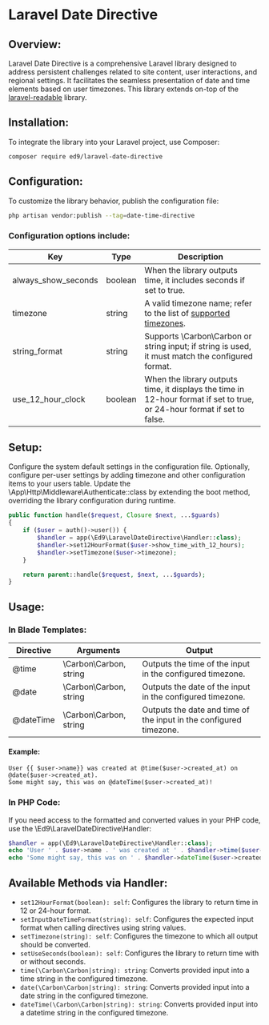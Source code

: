 # Laravel Date Directive

## Overview:

Laravel Date Directive is a comprehensive Laravel library designed to address persistent challenges related to site content, user interactions, and regional settings. It facilitates the seamless presentation of date and time elements based on user
timezones. This library extends on-top of the [laravel-readable](https://github.com/Pharaonic/laravel-readable) library.

## Installation:

To integrate the library into your Laravel project, use Composer:

```bash
composer require ed9/laravel-date-directive
```

## Configuration:

To customize the library behavior, publish the configuration file:

```bash
php artisan vendor:publish --tag=date-time-directive
```

### Configuration options include:

| Key                 | 	Type   | 	Description                                                                                                             |
|---------------------|---------|--------------------------------------------------------------------------------------------------------------------------|
| always_show_seconds | boolean | When the library outputs time, it includes seconds if set to true.                                                       |
| timezone            | string	 | A valid timezone name; refer to the list of [supported timezones](https://www.php.net/manual/en/timezones.php).          |
| string_format       | string  | Supports \Carbon\Carbon or string input; if string is used, it must match the configured format.                         |
| use_12_hour_clock   | boolean | When the library outputs time, it displays the time in 12-hour format if set to true, or 24-hour format if set to false. |

## Setup:

Configure the system default settings in the configuration file.
Optionally, configure per-user settings by adding timezone and other configuration items to your users table.
Update the \App\Http\Middleware\Authenticate::class by extending the boot method, overriding the library configuration during runtime.

```php
public function handle($request, Closure $next, ...$guards)
{
    if ($user = auth()->user()) {
        $handler = app(\Ed9\LaravelDateDirective\Handler::class);
        $handler->set12HourFormat($user->show_time_with_12_hours);
        $handler->setTimezone($user->timezone);
    }

    return parent::handle($request, $next, ...$guards);
}
```

## Usage:

### In Blade Templates:

| Directive | 	Arguments             | 	Output                                                            |
|-----------|------------------------|--------------------------------------------------------------------|
| @time     | \Carbon\Carbon, string | Outputs the time of the input in the configured timezone.          |
| @date     | \Carbon\Carbon, string | Outputs the date of the input in the configured timezone.          |
| @dateTime | \Carbon\Carbon, string | Outputs the date and time of the input in the configured timezone. |

#### Example:

```blade
User {{ $user->name}} was created at @time($user->created_at) on @date($user->created_at).
Some might say, this was on @dateTime($user->created_at)!
```

### In PHP Code:

If you need access to the formatted and converted values in your PHP code, use the \Ed9\LaravelDateDirective\Handler:

```php
$handler = app(\Ed9\LaravelDateDirective\Handler::class);
echo 'User ' . $user->name . ' was created at ' . $handler->time($user->created_at).' on '.$handler->date($user->created_at) . '.';
echo 'Some might say, this was on ' . $handler->dateTime($user->created_at) . '!';
```

## Available Methods via Handler:

* `set12HourFormat(boolean): self`: Configures the library to return time in 12 or 24-hour format.
* `setInputDateTimeFormat(string): self`: Configures the expected input format when calling directives using string values.
* `setTimezone(string): self`: Configures the timezone to which all output should be converted.
* `setUseSeconds(boolean): self`: Configures the library to return time with or without seconds.
* `time(\Carbon\Carbon|string): string`: Converts provided input into a time string in the configured timezone.
* `date(\Carbon\Carbon|string): string`: Converts provided input into a date string in the configured timezone.
* `dateTime(\Carbon\Carbon|string): string`: Converts provided input into a datetime string in the configured timezone.
